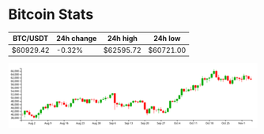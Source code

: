 # Bitcoin Stats

BTC/USDT|24h change|24h high|24h low|
|---|---|---|---|
|$60929.42|-0.32%|$62595.72|$60721.00|

<img src="./chart.svg">
